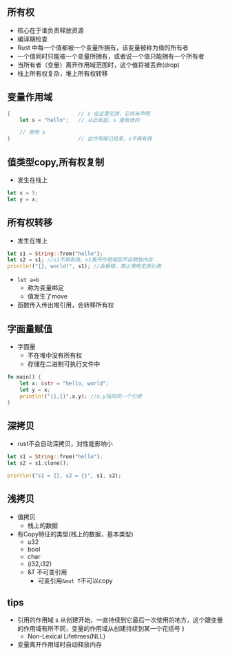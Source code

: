 
## 所有权
+ 核心在于谁负责释放资源
+ 编译期检查
+ Rust 中每一个值都被一个变量所拥有，该变量被称为值的所有者
+ 一个值同时只能被一个变量所拥有，或者说一个值只能拥有一个所有者
+ 当所有者（变量）离开作用域范围时，这个值将被丢弃(drop)
+ 栈上所有权复杂，堆上所有权转移

## 变量作用域

```rust
{                      // s 在这里无效，它尚未声明
    let s = "hello";   // 从此处起，s 是有效的

    // 使用 s
}                      // 此作用域已结束，s不再有效

```

## 值类型copy,所有权复制
+ 发生在栈上
```rust
let x = 5;
let y = x;
```

## 所有权转移
+ 发生在堆上
```rust
let s1 = String::from("hello");
let s2 = s1; //s1不再有效，s1离开作用域后不会释放内存
println!("{}, world!", s1); //会报错，禁止使用无效引用
```
+ `let a=b` 
    + 称为变量绑定
    + 值发生了move
+ 函数传入传出堆引用，会转移所有权

## 字面量赋值
+ 字面量
    + 不在堆中没有所有权
    + 存储在二进制可执行文件中
```rust
fn main() {
    let x: &str = "hello, world";
    let y = x;
    println!("{},{}",x,y); //x,y指向同一个引用
}
```

## 深拷贝
+ rust不会自动深拷贝，对性能影响小
```rust
let s1 = String::from("hello");
let s2 = s1.clone();

println!("s1 = {}, s2 = {}", s1, s2);
```

## 浅拷贝
+ 值拷贝
    + 栈上的数据
+ 有Copy特征的类型(栈上的数据，基本类型)
    + u32
    + bool
    + char
    + (i32,i32)
    + &T 不可变引用
        + 可变引用`&mut T`不可以copy



## tips
+ 引用的作用域 s 从创建开始，一直持续到它最后一次使用的地方，这个跟变量的作用域有所不同，变量的作用域从创建持续到某一个花括号 }
    + Non-Lexical Lifetimes(NLL)
+ 变量离开作用域时自动释放内存